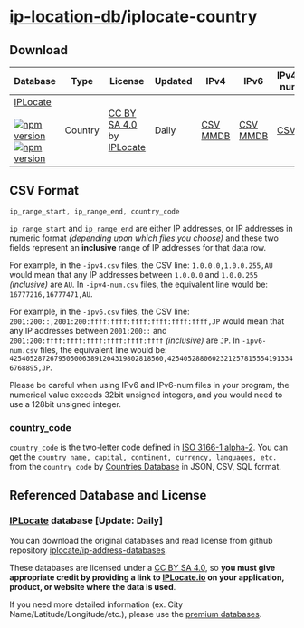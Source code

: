 # [ip-location-db](https://github.com/sapics/ip-location-db)/iplocate-country

## Download

| Database | Type | License | Updated | IPv4 | IPv6 | IPv4-num | IPv6-num |
|---|---|---|---|---|---|---|---|
| [IPLocate](https://github.com/sapics/ip-location-db/tree/main/iplocate-country/)<br><br>[![npm version](https://img.shields.io/npm/v/@ip-location-db/iplocate-country?color=success&style=flat-square&label=CSV)](https://www.npmjs.com/package/@ip-location-db/iplocate-country)<br>[![npm version](https://img.shields.io/npm/v/@ip-location-db/iplocate-country-mmdb?color=success&style=flat-square&label=MMDB)](https://www.npmjs.com/package/@ip-location-db/iplocate-country-mmdb) | Country | [CC BY SA 4.0](https://creativecommons.org/licenses/by-sa/4.0/) by [IPLocate](https://www.iplocate.io/) | Daily | [CSV](https://cdn.jsdelivr.net/npm/@ip-location-db/iplocate-country/iplocate-country-ipv4.csv)<br>[MMDB](https://cdn.jsdelivr.net/npm/@ip-location-db/iplocate-country-mmdb/iplocate-country-ipv4.mmdb) | [CSV](https://cdn.jsdelivr.net/npm/@ip-location-db/iplocate-country/iplocate-country-ipv6.csv)<br>[MMDB](https://cdn.jsdelivr.net/npm/@ip-location-db/iplocate-country-mmdb/iplocate-country-ipv6.mmdb) | [CSV](https://cdn.jsdelivr.net/npm/@ip-location-db/iplocate-country/iplocate-country-ipv4-num.csv) | [CSV](https://cdn.jsdelivr.net/npm/@ip-location-db/iplocate-country/iplocate-country-ipv6-num.csv) |


## CSV Format

```CSV
ip_range_start, ip_range_end, country_code
```
`ip_range_start` and `ip_range_end` are either IP addresses, or IP addresses in numeric format *(depending upon which files you choose)* and these two fields represent an **inclusive** range of IP addresses for that data row.

For example, in the `-ipv4.csv` files, the CSV line: `1.0.0.0,1.0.0.255,AU` would mean that any IP addresses between `1.0.0.0` and `1.0.0.255` *(inclusive)* are `AU`. In `-ipv4-num.csv` files, the equivalent line would be: `16777216,16777471,AU`.

For example, in the `-ipv6.csv` files, the CSV line: `2001:200::,2001:200:ffff:ffff:ffff:ffff:ffff:ffff,JP` would mean that any IP addresses between `2001:200::` and `2001:200:ffff:ffff:ffff:ffff:ffff:ffff` *(inclusive)* are `JP`. In `-ipv6-num.csv` files, the equivalent line would be: `42540528726795050063891204319802818560,42540528806023212578155541913346768895,JP`.

Please be careful when using IPv6 and IPv6-num files in your program, the numerical value exceeds 32bit unsigned integers, and you would need to use a 128bit unsigned integer.


### country_code

`country_code` is the two-letter code defined in [ISO 3166-1 alpha-2](https://wikipedia.org/wiki/ISO_3166-1_alpha-2).
You can get the `country name, capital, continent, currency, languages, etc.` from the `country_code` by [Countries Database](https://github.com/annexare/Countries) in JSON, CSV, SQL format.


## Referenced Database and License



### [IPLocate](https://www.iplocate.io/) database [Update: Daily]

You can download the original databases and read license from github repository [iplocate/ip-address-databases](https://github.com/iplocate/ip-address-databases).

These databases are licensed under a [CC BY SA 4.0](https://creativecommons.org/licenses/by-sa/4.0/), so **you must give appropriate credit by providing a link to [IPLocate.io](https://www.iplocate.io/) on your application, product, or website where the data is used**.

If you need more detailed information (ex. City Name/Latitude/Longitude/etc.), please use the [premium databases](https://www.iplocate.io/products/downloadable-databases).

